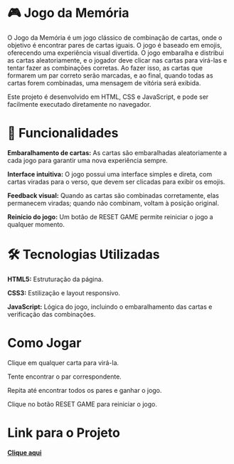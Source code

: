# 🎮 Jogo da Memória
O Jogo da Memória é um jogo clássico de combinação de cartas, onde o objetivo é encontrar pares de cartas iguais. O jogo é baseado em emojis, oferecendo uma experiência visual divertida. O jogo embaralha e distribui as cartas aleatoriamente, e o jogador deve clicar nas cartas para virá-las e tentar fazer as combinações corretas. Ao fazer isso, as cartas que formarem um par correto serão marcadas, e ao final, quando todas as cartas forem combinadas, uma mensagem de vitória será exibida.

Este projeto é desenvolvido em HTML, CSS e JavaScript, e pode ser facilmente executado diretamente no navegador.

# 🚀 Funcionalidades

**Embaralhamento de cartas:** As cartas são embaralhadas aleatoriamente a cada jogo para garantir uma nova experiência sempre.

**Interface intuitiva:** O jogo possui uma interface simples e direta, com cartas viradas para o verso, que devem ser clicadas para exibir os emojis.

**Feedback visual:** Quando as cartas são combinadas corretamente, elas permanecem viradas; quando não combinam, voltam à posição original.

**Reinício do jogo:** Um botão de RESET GAME permite reiniciar o jogo a qualquer momento.

# 🛠️ Tecnologias Utilizadas

**HTML5:** Estruturação da página.

**CSS3:** Estilização e layout responsivo.

**JavaScript:** Lógica do jogo, incluindo o embaralhamento das cartas e verificação das combinações.

# Como Jogar

Clique em qualquer carta para virá-la.

Tente encontrar o par correspondente.

Repita até encontrar todos os pares e ganhar o jogo.

Clique no botão RESET GAME para reiniciar o jogo.

# Link para o Projeto

[**Clique aqui**](https://jogo-da-memoria-two-delta.vercel.app)
